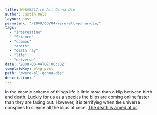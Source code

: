 ```yaml
---
title: We&#8217;re All Gonna Die
author: Justin Ball
layout: post
permalink: "/2008/03/04/were-all-gonna-die/"
tags:
  - "Interesting"
  - "Science"
  - "cosmos"
  - "death"
  - "death ray"
  - "life"
  - "universe"
date: '2008-03-04T07:00:00Z'
templateKey: blog-post
path: "/were-all-gonna-die"
description: ''
---
```


In the cosmic scheme of things life is little more than a blip between birth and death. Luckily for us as a species the blips are coming online faster than they are fading out. However, it is terrifying when the universe conspires to silence all the blips at once. [The death is aimed at us][1].

 [1]: http://www.dailygalaxy.com/my_weblog/2008/03/real-death-star.html

